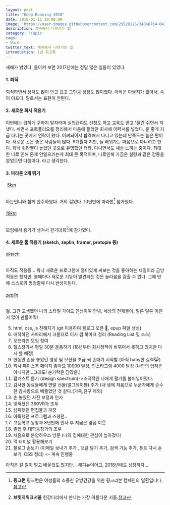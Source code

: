 ```yaml
---
layout: post
title: "Keep Running 2018"
date: 2018-01-11 19:00:00
image: 'https://user-images.githubusercontent.com/29529125/34866764-043ad5da-f7c1-11e7-86cf-9d330b967764.jpg'
description: 계속해서 나아가는 법
category: 'Topic'
tags:
- Word
twitter_text: 계속해서 나아가는 법
introduction: 1년 회고록
---
```



새해가 밝았다. 
돌이켜 보면 2017년에는 정말 많은 일들이 있었다.

#### 1. 퇴직 
퇴직하면서 상처도 많이 안고 갔고 그만큼 성장도 많이했다. 
아직은 아물지가 않아서, 속이 아프다. 말로서는 표현이 안된다.

#### 2. 새로운 회사 적응기 
이번에는 급하게 구하지 말자라며 실업급여도 신청도 하고 교육도 받고 1달간 쉬면서 지냈다.
쉬면서 포트폴리오를 정리해서 마음에 들었던 회사에 이력서를 넣었다. 운 좋게 지금 다니는 곳에서 연락이 왔다.
어찌되어서 합격해서 다니고 있는데 만족도는 높은 편이다.
새로운 곳은 좋은 사람들이 많다. 9개월차 지만, 늘 배워가는 마음으로 다니려고 한다.
워낙 워라벨이 높았던 곳으로 유명했던 터라, 다니면서도 새삼 느끼는 중이다.
최대한 나로 인해 문제 안일으키는게 최대 큰 목적이며, 나로인해 가끔은 설탕과 같은 감동을 얻었으면 다행이다. 라고 생각한다.

#### 3. 마라톤 2개 뛰기 
######  [5km](https://www.pinkcampaign.com/index.do, "Pink Run")
아는언니와 함께 완주하였다. 거의 걸었다. 10년만에 마라톤[^핑크런] 참가였다.
###### [19km](http://www.bridgewalkseoul.com/bw_2017/front/main.php)
모임에서 용기가 생겨서 걷기대회[^브릿지워크서울]에 참가였다.

#### 4. 새로운 툴 적응기 (sketch, zeplin, framer, protopie 등)

###### [sketch](https://sketchapp.com/)
아직도 적응중... 워낙 새로운 프로그램에 흥미있게 써보는 것을 좋아하는 체질이라 금방 적응은 했지만, 볼때마다 새로운 기능이 발견되는 것은 놀라움을 감출 수 없다.
그에 반에 스스로의 멍청함에 다시 반성이된다.

###### [zeplin](https://zeplin.io/)
헐. 그간 고생했던 나의 스타일 가이드 인생이여 안녕.
세상의 천재들아, 얼른 얼른 이런거 많이 만들어줘!


5. html, css, js 친해지기 (git 이용하여 블로그 오픈 🙆, epup 파일 생성)
6. 애착하던 사파리에서 크롬으로 이사 겸 북마크 정리 (Reading List 및 소스)
7. 오프라인 모임 참여 
8. 헬스장가서 평일 30분 운동하기 (18년부터 회사정책이 바뀌어서 못하고 있지만 다시 할 예정)
9. 한동안 손을 놓았던 영상 및 모션을 조금 씩 손대기 시작함.(아직 baby한 실력😹)
10. 회사 페이스북 페이지 좋아요 10000 달성, 인스타그램 4000 달성 (나만의 업적은 아니지만...그래도! 숟가락은 담갔음.)
11. 팝캐스트 듣기 (design spectrum)->소극적인 나에게 활기를 불어넣어줬다.
12. 감사한 동료들에게 연말 선물(얼그레이쨈) 주기 (내 생에 처음으로 누군가에게 순수한 감사함으로 베풀었던 것 같다.(가족,친구 제외)
13. 손 놓았던 사진 보정과 인사 
14. 잊혀졌던 360VR과 조우 
15. 섬뜩햇던 편집물과 까꿍 
16. 아득했던 프로그램과 스쳤던..
17. 고등학교 동창과 8년만에 인사 후 지금은 옆집 이웃
18. 졸업 후 대학동창과의 조우 
19. 처음으로 분양하우스 방문 (나의 집에대한 관심이 높아졌다)
20. 맥 터미널 활용해보기 
21. 블로그 손보기 (이메일 보내기 추가 , 댓글 달기 추가, 검색 기능 추가, 폰트 다시 손보기, CSS 정리) <- 계속 진행중


아직은 갈 길이 멀고 배울것도 많지만... 해피뉴이어고, 2018년에도 성장하자....

[^핑크런]: **핑크런** 핑크런은 여성들의 소중한 유방건강을 위한 핑크리본 캠페인의 일환입니다.[참고](https://www.pinkcampaign.com/intro/intro.do)
[^브릿지워크서울]: **브릿지워크서울** 한강다리에서 만나는 가장 아름다운 서울.[참고](http://www.bridgewalkseoul.com/bw_2017/front/main.php)
